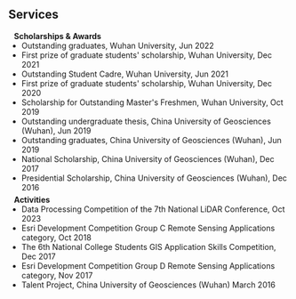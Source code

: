 ## Services

<h4 style="margin:0 10px 0;">Scholarships & Awards</h4>

<ul style="margin:0 0 5px;">
  <li><autocolor>Outstanding graduates, Wuhan University, Jun 2022</autocolor></li>
  <li><autocolor>First prize of graduate students' scholarship, Wuhan University, Dec 2021</autocolor></li>
  <li><autocolor>Outstanding Student Cadre, Wuhan University, Jun 2021</autocolor></li>
  <li><autocolor>First prize of graduate students' scholarship, Wuhan University, Dec 2020</autocolor></li>
  <li><autocolor>Scholarship for Outstanding Master's Freshmen, Wuhan University, Oct 2019</autocolor></li>
  <li><autocolor>Outstanding undergraduate thesis, China University of Geosciences (Wuhan), Jun 2019</autocolor></li>
  <li><autocolor>Outstanding graduates, China University of Geosciences (Wuhan),	Jun 2019 </autocolor></li>
  <li><autocolor>National Scholarship, China University of Geosciences (Wuhan),	Dec 2017 </autocolor></li>
  <li><autocolor>Presidential Scholarship, China University of Geosciences (Wuhan),  Dec 2016 </autocolor></li>
</ul>

<h4 style="margin:0 10px 0;">Activities</h4>

<ul style="margin:0 0 20px;">
  <li><autocolor>Data Processing Competition of the 7th National LiDAR Conference, Oct 2023</autocolor></li>
  <li><autocolor>Esri Development Competition Group C Remote Sensing Applications category, Oct 2018</autocolor></li>
  <li><autocolor>The 6th National College Students GIS Application Skills Competition, Dec 2017</autocolor></li>
  <li><autocolor>Esri Development Competition Group D Remote Sensing Applications category, Nov 2017</autocolor></li>
  <li><autocolor>Talent Project, China University of Geosciences (Wuhan)	March 2016</autocolor></li>
</ul>
